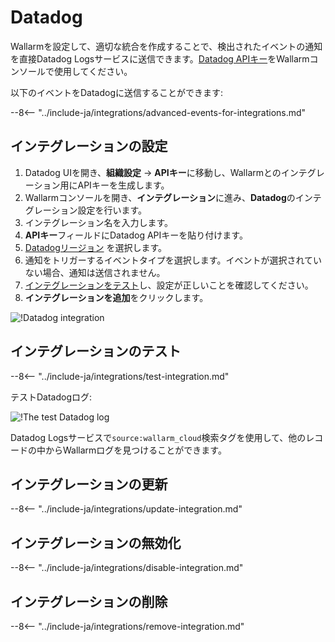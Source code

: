 # Datadog

Wallarmを設定して、適切な統合を作成することで、検出されたイベントの通知を直接Datadog Logsサービスに送信できます。[Datadog APIキー](https://docs.datadoghq.com/account_management/api-app-keys/)をWallarmコンソールで使用してください。

以下のイベントをDatadogに送信することができます:

--8<-- "../include-ja/integrations/advanced-events-for-integrations.md"

## インテグレーションの設定

1. Datadog UIを開き、**組織設定** → **APIキー**に移動し、Wallarmとのインテグレーション用にAPIキーを生成します。
1. Wallarmコンソールを開き、**インテグレーション**に進み、**Datadog**のインテグレーション設定を行います。
1. インテグレーション名を入力します。
1. **APIキー**フィールドにDatadog APIキーを貼り付けます。
1. [Datadogリージョン](https://docs.datadoghq.com/getting_started/site/) を選択します。
1. 通知をトリガーするイベントタイプを選択します。イベントが選択されていない場合、通知は送信されません。
1. [インテグレーションをテスト](#testing-integration)し、設定が正しいことを確認してください。
1. **インテグレーションを追加**をクリックします。

![!Datadog integration](../../../images/user-guides/settings/integrations/add-datadog-integration.png)

## インテグレーションのテスト

--8<-- "../include-ja/integrations/test-integration.md"

テストDatadogログ:

![!The test Datadog log](../../../images/user-guides/settings/integrations/test-datadog-vuln-detected.png)

Datadog Logsサービスで`source:wallarm_cloud`検索タグを使用して、他のレコードの中からWallarmログを見つけることができます。

## インテグレーションの更新

--8<-- "../include-ja/integrations/update-integration.md"

## インテグレーションの無効化

--8<-- "../include-ja/integrations/disable-integration.md"

## インテグレーションの削除

--8<-- "../include-ja/integrations/remove-integration.md"